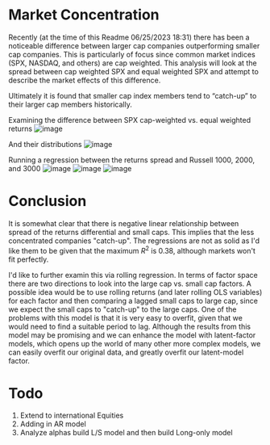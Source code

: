 # Market Concentration
Recently (at the time of this Readme 06/25/2023 18:31) there has been a noticeable difference between larger cap companies outperforming smaller cap companies. This is particularly of focus since common market indices (SPX, NASDAQ, and others) are cap weighted. This analysis will look at the spread between cap weighted SPX and equal weighted SPX and attempt to describe the market effects of this difference.

Ultimately it is found that smaller cap index members tend to “catch-up” to their larger cap members historically. 

Examining the difference between SPX cap-weighted vs. equal weighted returns
![image](https://github.com/diegodalvarez/MarketConcentration/assets/48641554/e80c7ea5-df47-4430-aa35-80f47e5cc64a)

And their distributions
![image](https://github.com/diegodalvarez/MarketConcentration/assets/48641554/7a92b698-7d1f-433d-a0fa-05fc661d7ca7)

Running a regression between the returns spread and Russell 1000, 2000, and 3000
![image](https://github.com/diegodalvarez/MarketConcentration/assets/48641554/e5583e05-f7f3-468d-9ee7-e8b81ab89ef4)
![image](https://github.com/diegodalvarez/MarketConcentration/assets/48641554/d942d336-8da0-474b-bd0c-00c3689e4fd6)
![image](https://github.com/diegodalvarez/MarketConcentration/assets/48641554/b9088d7b-98a1-475c-b6bd-fd299b040f04)

# Conclusion
It is somewhat clear that there is negative linear relationship between spread of the returns differential and small caps. This implies that the less concentrated companies "catch-up". The regressions are not as solid as I'd like them to be given that the maximum  $R^2$ is 0.38, although markets won't fit perfectly.

I'd like to further examin this via rolling regression.
In terms of factor space there are two directions to look into the large cap vs. small cap factors. A possible idea would be to use rolling returns (and later rolling OLS variables) for each factor and then comparing a lagged small caps to large cap, since we expect the small caps to "catch-up" to the large caps. One of the problems with this model is that it is very easy to overfit, given that we would need to find a suitable period to lag. Although the results from this model may be promising and we can enhance the model with latent-factor models, which opens up the world of many other more complex models, we can easily overfit our original data, and greatly overfit our latent-model factor.

# Todo
1. Extend to international Equities
2. Adding in AR model
3. Analyze alphas build L/S model and then build Long-only model

